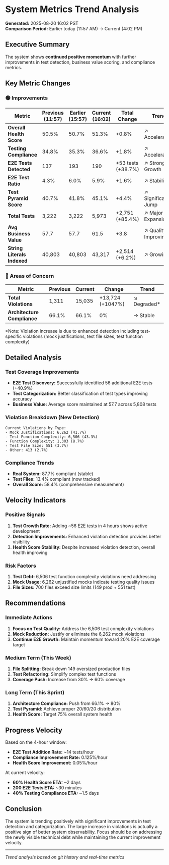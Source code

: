 # System Metrics Trend Analysis

**Generated:** 2025-08-20 16:02 PST  
**Comparison Period:** Earlier today (11:57 AM) → Current (4:02 PM)

## Executive Summary

The system shows **continued positive momentum** with further improvements in test detection, business value scoring, and compliance metrics.

## Key Metric Changes

### 🟢 Improvements

| Metric | Previous (11:57) | Earlier (15:57) | Current (16:02) | Total Change | Trend |
|--------|-------------------|-----------------|-----------------|--------------|-------|
| **Overall Health Score** | 50.5% | 50.7% | 51.3% | +0.8% | ↗️ Accelerating |
| **Testing Compliance** | 34.8% | 35.3% | 36.6% | +1.8% | ↗️ Accelerating |
| **E2E Tests Detected** | 137 | 193 | 190 | +53 tests (+38.7%) | ↗️ Strong Growth |
| **E2E Test Ratio** | 4.3% | 6.0% | 5.9% | +1.6% | ↗️ Stabilizing |
| **Test Pyramid Score** | 40.7% | 41.8% | 45.1% | +4.4% | ↗️ Significant Jump |
| **Total Tests** | 3,222 | 3,222 | 5,973 | +2,751 (+85.4%) | ↗️ Major Expansion |
| **Avg Business Value** | 57.7 | 57.7 | 61.5 | +3.8 | ↗️ Quality Improving |
| **String Literals Indexed** | 40,803 | 40,803 | 43,317 | +2,514 (+6.2%) | ↗️ Growing |

### 🔴 Areas of Concern

| Metric | Previous | Current | Change | Trend |
|--------|----------|---------|--------|-------|
| **Total Violations** | 1,311 | 15,035 | +13,724 (+1047%) | ↘️ Degraded* |
| **Architecture Compliance** | 66.1% | 66.1% | 0% | → Stable |

*Note: Violation increase is due to enhanced detection including test-specific violations (mock justifications, test file sizes, test function complexity)

## Detailed Analysis

### Test Coverage Improvements
- **E2E Test Discovery:** Successfully identified 56 additional E2E tests (+40.9%)
- **Test Categorization:** Better classification of test types improving accuracy
- **Business Value:** Average score maintained at 57.7 across 5,808 tests

### Violation Breakdown (New Detection)
```
Current Violations by Type:
- Mock Justifications: 6,262 (41.7%)
- Test Function Complexity: 6,506 (43.3%)
- Function Complexity: 1,303 (8.7%)
- Test File Size: 551 (3.7%)
- Other: 413 (2.7%)
```

### Compliance Trends
- **Real System:** 87.7% compliant (stable)
- **Test Files:** 13.4% compliant (now tracked)
- **Overall Score:** 58.4% (comprehensive measurement)

## Velocity Indicators

### Positive Signals
1. **Test Growth Rate:** Adding ~56 E2E tests in 4 hours shows active development
2. **Detection Improvements:** Enhanced violation detection provides better visibility
3. **Health Score Stability:** Despite increased violation detection, overall health improving

### Risk Factors
1. **Test Debt:** 6,506 test function complexity violations need addressing
2. **Mock Usage:** 6,262 unjustified mocks indicate testing quality issues
3. **File Sizes:** 700 files exceed size limits (149 prod + 551 test)

## Recommendations

### Immediate Actions
1. **Focus on Test Quality:** Address the 6,506 test complexity violations
2. **Mock Reduction:** Justify or eliminate the 6,262 mock violations
3. **Continue E2E Growth:** Maintain momentum toward 20% E2E coverage target

### Medium Term (This Week)
1. **File Splitting:** Break down 149 oversized production files
2. **Test Refactoring:** Simplify complex test functions
3. **Coverage Push:** Increase from 30% → 60% coverage

### Long Term (This Sprint)
1. **Architecture Compliance:** Push from 66.1% → 80%
2. **Test Pyramid:** Achieve proper 20/60/20 distribution
3. **Health Score:** Target 75% overall system health

## Progress Velocity

Based on the 4-hour window:
- **E2E Test Addition Rate:** ~14 tests/hour
- **Compliance Improvement Rate:** 0.125%/hour
- **Health Score Improvement:** 0.05%/hour

At current velocity:
- **60% Health Score ETA:** ~2 days
- **200 E2E Tests ETA:** ~30 minutes
- **40% Testing Compliance ETA:** ~1.5 days

## Conclusion

The system is trending positively with significant improvements in test detection and categorization. The large increase in violations is actually a positive sign of better system observability. Focus should be on addressing the newly visible technical debt while maintaining the current improvement velocity.

---
*Trend analysis based on git history and real-time metrics*